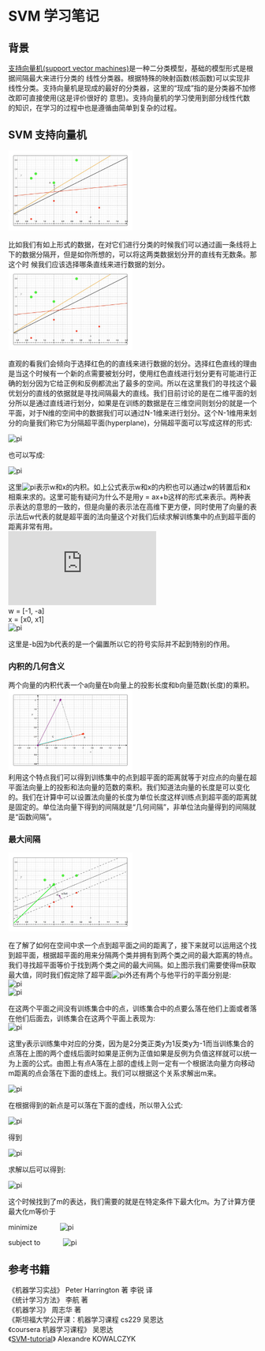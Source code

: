 # SVM 学习笔记    
## 背景     
[支持向量机(support vector machines)](https://zh.wikipedia.org/wiki/支持向量机)是一种二分类模型，基础的模型形式是根据间隔最大来进行分类的
线性分类器。根据特殊的映射函数(核函数)可以实现非线性分类。支持向量机是现成的最好的分类器，这里的“现成”指的是分类器不加修改即可直接使用(这是评价很好的
意思)。支持向量机的学习使用到部分线性代数的知识，在学习的过程中也是遵循由简单到复杂的过程。      
## SVM 支持向量机     

<img src ="https://github.com/MemoryCrash/MachineLearningPractice/blob/master/image/svmGrapherWithText.jpg" width = 50% height = 50%/>        

比如我们有如上形式的数据，在对它们进行分类的时候我们可以通过画一条线将上下的数据分隔开，但是如你所想的，可以将这两类数据划分开的直线有无数条。那这个时
候我们应该选择哪条直线来进行数据的划分。      
<img src = "https://github.com/MemoryCrash/MachineLearningPractice/blob/master/image/svmGrapher3line.jpg" width = 50% height = 50%/>        

直观的看我们会倾向于选择红色的的直线来进行数据的划分。选择红色直线的理由是当这个时候有一个新的点需要被划分时，使用红色直线进行划分更有可能进行正确的划分因为它给正例和反例都流出了最多的空间。所以在这里我们的寻找这个最优划分的直线的依据就是寻找间隔最大的直线。我们目前讨论的是在二维平面的划分所以是通过直线进行划分，如果是在训练的数据是在三维空间则划分的就是一个平面，对于N维的空间中的数据我们可以通过N-1维来进行划分。这个N-1维用来划分的向量我们称它为分隔超平面(hyperplane)，分隔超平面可以写成这样的形式:    

![pi](http://latex.codecogs.com/png.latex?w^{T}x&plus;b=0) 

也可以写成:

![pi](http://latex.codecogs.com/png.latex?w\cdot&space;x&plus;b=0)

这里![pi](http://latex.codecogs.com/png.latex?w\cdot&space;x)表示w和x的内积。如上公式表示w和x的内积也可以通过w的转置后和x相乘来求的。这里可能有疑问为什么不是用y = ax+b这样的形式来表示。两种表示表达的意思的一致的，但是向量的表示法在高维下更方便，同时使用了向量的表示法后w代表的就是超平面的法向量这个对我们后续求解训练集中的点到超平面的距离非常有用。    
![pi](http://latex.codecogs.com/png.latex?y&space;-ax-b&space;=&space;0)    
w = [-1, -a]      
x = [x0, x1]        
![pi](http://latex.codecogs.com/png.latex?w^{T}x&space;-b&space;=&space;0)      

这里是-b因为b代表的是一个偏置所以它的符号实际并不起到特别的作用。      

### 内积的几何含义      
两个向量的内积代表一个a向量在b向量上的投影长度和b向量范数(长度)的乘积。
<img src = "https://github.com/MemoryCrash/MachineLearningPractice/blob/master/image/svmCdot.jpg" width = 50% height = 50%/>    
利用这个特点我们可以得到训练集中的点到超平面的距离就等于对应点的向量在超平面法向量上的投影和法向量的范数的乘积。我们知道法向量的长度是可以变化的。我们在计算中可以设置法向量的长度为单位长度这样训练点到超平面的距离就是固定的。单位法向量下得到的间隔就是“几何间隔”，非单位法向量得到的间隔就是“函数间隔”。

### 最大间隔      
<img src = "https://github.com/MemoryCrash/MachineLearningPractice/blob/master/image/svmMargin.jpg" width = 50% height = 50%/>

在了解了如何在空间中求一个点到超平面之间的距离了，接下来就可以运用这个找到超平面，根据超平面的用来分隔两个类并拥有到两个类之间的最大距离的特点。我们寻找超平面等价于找到两个类之间的最大间隔。如上图示我们需要使得m获取最大值，同时我们假定除了超平面![pi](http://latex.codecogs.com/png.latex?w^{T}x&space;&plus;b&space;=&space;0)外还有两个与他平行的平面分别是:        
![pi](http://latex.codecogs.com/png.latex?w^{T}x&space;&plus;b&space;=&space;1)         
![pi](http://latex.codecogs.com/png.latex?w^{T}x&space;&plus;b&space;=&space;-1)         

在这两个平面之间没有训练集合中的点，训练集合中的点要么落在他们上面或者落在他们后面去，训练集合在这两个平面上表现为:              
![pi](http://latex.codecogs.com/png.latex?y_{i}(w^{T}x_{i}&space;&plus;b)\geq&space;1&space;,(i=1.....N))      

这里y表示训练集中对应的分类，因为是2分类正类y为1反类y为-1而当训练集合的点落在上图的两个虚线后面时如果是正例为正值如果是反例为负值这样就可以统一为上面的公式。由图上有点A落在上部的虚线上则一定有一个根据法向量方向移动m距离的点会落在下面的虚线上。我们可以根据这个关系求解出m来。   

![pi](http://latex.codecogs.com/png.latex?x_{a'}=x_{a}&plus;\frac{w}{\left&space;\|&space;w&space;\right&space;\|}m)      

在根据得到的新点是可以落在下面的虚线，所以带入公式:

![pi](http://latex.codecogs.com/png.latex?w^{T}x&space;&plus;b&space;=&space;-1)

得到      

![pi](http://latex.codecogs.com/png.latex?w^{T}(x_{a}-\frac{w}{\left&space;\|&space;w&space;\right&space;\|}m)&plus;b&space;=&space;-1)

求解以后可以得到:

![pi](http://latex.codecogs.com/png.latex?m=\frac{2}{\left&space;\|&space;w&space;\right&space;\|})

这个时候找到了m的表达，我们需要的就是在特定条件下最大化m。为了计算方便最大化m等价于

minimize &emsp;&emsp;&emsp;![pi](http://latex.codecogs.com/png.latex?\frac{1}{2}\left&space;\|&space;w&space;\right&space;\|^{2})

subject to &emsp;&emsp;&emsp;![pi](http://latex.codecogs.com/png.latex?y_{i}(w^{T}x_{i}&space;&plus;b)\geq&space;1&space;,(i=1.....N))

## 参考书籍
《机器学习实战》 Peter Harrington 著 李锐 译    
《统计学习方法》 李航 著   
《机器学习》 周志华 著        
《斯坦福大学公开课：机器学习课程 cs229 吴恩达      
《coursera 机器学习课程》 吴恩达     
《[SVM-tutorial](http://www.svm-tutorial.com)》 Alexandre KOWALCZYK    
